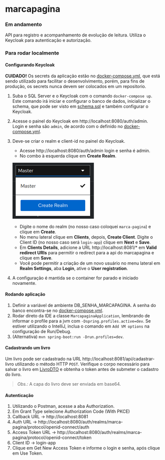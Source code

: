# marcapagina

### Em andamento

API para registro e acompanhamento de evolução de leitura. 
Utiliza o Keycloak para autenticação e autorização.

### Para rodar localmente

#### Configurando Keycloak

**CUIDADO!** Os secrets da aplicação estão no [docker-compose.yml](docker-compose.yaml), que está sendo utilizado
para facilitar o desenvolvimento, porém, para fins de produção, os secrets 
nunca devem ser colocados em um repositorio.

1. Suba o SQL Server e o Keycloak com o comando `docker-compose up`. 
Este comando irá iniciar e configurar o banco de dados,
inicializar o schema, que pode ser visto em [schema.sql](src/main/resources/sql/schema.sql)
e também configurar o Keycloak.
2. Acesse o painel do Keycloak em http://localhost:8080/auth/admin. 
Login e senha são `admin`, de acordo com o definido no [docker-compose.yml](docker-compose.yaml).
3. Deve-se criar o realm e client-id no painel do Keycloak. 
   - Acesse http://localhost:8080/auth/admin login e senha é admin.
   - No combo à esquerda clique em **Create Realm**.
   
   ![criar-realm.png](criar-realm.png)
   - Digite o nome do realm (no nosso caso coloquei `marca-pagina`) e clique em **Create**.
   - No menu lateral clique em **Clients**, depois, **Create Client**. Digite o Client ID (no nosso caso será `login-app`) clique em **Next** e **Save**.
   - Em **Clients Details**, adicione a URL http://localhost:8081/* em **Valid redirect URIs** para permitir o redirect para a api do marcapagina e clique em **Save**.
   - Você pode permitir a criação de um novo usuário no menu lateral em **Realm Settings**, aba **Login**, ative o **User registration**. 
4. A configuração é mantida se o container for parado e iniciado novamente.

#### Rodando aplicação
1. Definir a variável de ambiente DB_SENHA_MARCAPAGINA. A senha do banco encontra-se no [docker-compose.yml](docker-compose.yaml).
2. Rodar direto da IDE a classe `MarcapaginaApplication`, lembrando de informar o profile para a jvm com `-Dspring.profiles.active=dev`. 
Se estiver utilizando o IntelliJ, inclua o comando em `Add VM options` na configuração de Run/Debug.
3. (Alternativa) `mvn spring-boot:run -Drun.profiles=dev`.

#### Cadastrando um livro
Um livro pode ser cadastrado na URL http://localhost:8081/api/cadastrar-livro utilizando o método HTTP `POST`.
Verifique o corpo necessário para salvar o livro em [LivroDTO](src/main/java/com/marcapagina/adaptadores/controladores/dto/LivroDTO.java) e
obtenha o token antes de submeter o cadastro do livro.
> *Obs.:* A capa do livro deve ser enviada em base64.

#### Autenticação

1. Utilizando o Postman, acesse a aba Authorization.
2. Em Grant Type selecione Authorization Code (With PKCE)
3. Callback URL -> http://localhost:8081
4. Auth URL -> http://localhost:8080/auth/realms/marca-pagina/protocol/openid-connect/auth
5. Access Token URL -> http://localhost:8080/auth/realms/marca-pagina/protocol/openid-connect/token
6. Client ID -> login-app
7. Clique em Get New Access Token e informe o login e senha, após clique em Use Token.



